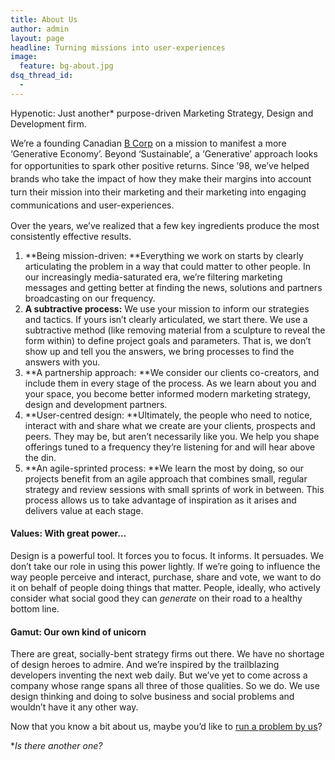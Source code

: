 ```yaml
---
title: About Us
author: admin
layout: page
headline: Turning missions into user-experiences
image:
  feature: bg-about.jpg
dsq_thread_id:
  - 
---
```

Hypenotic: Just another* purpose-driven Marketing Strategy, Design and Development firm.

We&#8217;re a founding Canadian [B Corp][1] on a mission to manifest a more &#8216;Generative Economy&#8217;. Beyond &#8216;Sustainable&#8217;, a &#8216;Generative&#8217; approach looks for opportunities to spark other positive returns. <span style="font-size: 1em; line-height: 1.5em;">Since &#8217;98, we&#8217;ve helped brands who take the impact of how they make their margins into account turn their mission into their marketing and their marketing into engaging communications and user-experiences.</span>

Over the years, we&#8217;ve realized that a few key ingredients produce the most consistently effective results.

1.  **Being mission-driven: **Everything we work on starts by clearly articulating the problem in a way that could matter to other people. In our increasingly media-saturated era, we&#8217;re filtering marketing messages and getting better at finding the news, solutions and partners broadcasting on our frequency.
2.  **A subtractive process:** We use your mission to inform our strategies and tactics. If yours isn&#8217;t clearly articulated, we start there. We use a subtractive method (like removing material from a sculpture to reveal the form within) to define project goals and parameters. That is, we don&#8217;t show up and tell you the answers, we bring processes to find the answers with you.
3.  **A partnership approach: **We consider our clients co-creators, and include them in every stage of the process. As we learn about you and your space, you become better informed modern marketing strategy, design and development partners.
4.  **User-centred design: **Ultimately, the people who need to notice, interact with and share what we create are your clients, prospects and peers. They may be, but aren&#8217;t necessarily like you. We help you shape offerings tuned to a frequency they&#8217;re listening for and will hear above the din.
5.  **An agile-sprinted process: **We learn the most by doing, so our projects benefit from an agile approach that combines small, regular strategy and review sessions with small sprints of work in between. This process allows us to take advantage of inspiration as it arises and delivers value at each stage.

#### Values: With great power&#8230;

Design is a powerful tool. It forces you to focus. It informs. It persuades. We don&#8217;t take our role in using this power lightly. If we&#8217;re going to influence the way people perceive and interact, purchase, share and vote, we want to do it on behalf of people doing things that matter. People, ideally, who actively consider what social good they can *generate* on their road to a healthy bottom line.

#### Gamut: Our own kind of unicorn

There are great, socially-bent strategy firms out there. We have no shortage of design heroes to admire. And we&#8217;re inspired by the trailblazing developers inventing the next web daily. But we&#8217;ve yet to come across a company whose range spans all three of those qualities. So we do. We use design thinking and doing to solve business and social problems and wouldn&#8217;t have it any other way.

Now that you know a bit about us, maybe you&#8217;d like to [run a problem by us][2]?

**Is there another one?*

 [1]: http://www.bcorporation.net/
 [2]: http://hypenotic.com/contact/ "Contact"
